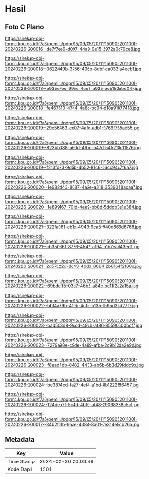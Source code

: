 # Hasil

## Foto C Plano

https://sirekap-obj-formc.kpu.go.id/f7a6/pemilu/pdpr/15/09/05/20/11/1509052011001-20240226-200016--de7f7ee9-d097-44a9-9e15-2972a0c79ce8.jpg

https://sirekap-obj-formc.kpu.go.id/f7a6/pemilu/pdpr/15/09/05/20/11/1509052011001-20240226-200018--0622449b-3756-406b-8dbf-ca033fa4ecb1.jpg

https://sirekap-obj-formc.kpu.go.id/f7a6/pemilu/pdpr/15/09/05/20/11/1509052011001-20240226-200018--e935e7ee-995c-4ce2-a925-eeb152ebd047.jpg

https://sirekap-obj-formc.kpu.go.id/f7a6/pemilu/pdpr/15/09/05/20/11/1509052011001-20240226-200018--fe467610-4744-4a8c-bc94-d18a91877418.jpg

https://sirekap-obj-formc.kpu.go.id/f7a6/pemilu/pdpr/15/09/05/20/11/1509052011001-20240226-200019--29e56463-cd07-4afc-adb1-9769f765ae55.jpg

https://sirekap-obj-formc.kpu.go.id/f7a6/pemilu/pdpr/15/09/05/20/11/1509052011001-20240226-200019--823bb088-a60d-467c-a47d-545210c11576.jpg

https://sirekap-obj-formc.kpu.go.id/f7a6/pemilu/pdpr/15/09/05/20/11/1509052011001-20240226-200019--f213fd23-9d5b-4b52-81c6-c6cc94c7f6a7.jpg

https://sirekap-obj-formc.kpu.go.id/f7a6/pemilu/pdpr/15/09/05/20/11/1509052011001-20240226-200020--1e982d43-8687-4a2e-a318-3539048acaa7.jpg

https://sirekap-obj-formc.kpu.go.id/f7a6/pemilu/pdpr/15/09/05/20/11/1509052011001-20240226-200020--1e899167-701d-4ee9-bb8d-5dddb3e1e384.jpg

https://sirekap-obj-formc.kpu.go.id/f7a6/pemilu/pdpr/15/09/05/20/11/1509052011001-20240226-200021--322fa061-cb1e-4943-9ca5-940d666d6768.jpg

https://sirekap-obj-formc.kpu.go.id/f7a6/pemilu/pdpr/15/09/05/20/11/1509052011001-20240226-200021--cb35066f-8776-4547-a194-b1b7ead43ed1.jpg

https://sirekap-obj-formc.kpu.go.id/f7a6/pemilu/pdpr/15/09/05/20/11/1509052011001-20240226-200021--2d57c22d-8c43-46d6-80b4-2b61b4f2f60d.jpg

https://sirekap-obj-formc.kpu.go.id/f7a6/pemilu/pdpr/15/09/05/20/11/1509052011001-20240226-200022--69bddff5-03d7-46b2-a84c-bc11f2a2a15a.jpg

https://sirekap-obj-formc.kpu.go.id/f7a6/pemilu/pdpr/15/09/05/20/11/1509052011001-20240226-200022--bbf4a39b-410b-4cf5-b135-f595d35d27f7.jpg

https://sirekap-obj-formc.kpu.go.id/f7a6/pemilu/pdpr/15/09/05/20/11/1509052011001-20240226-200023--bad503d8-9ccd-49cb-af86-85590500bcf7.jpg

https://sirekap-obj-formc.kpu.go.id/f7a6/pemilu/pdpr/15/09/05/20/11/1509052011001-20240226-200023--7279a98e-c9de-4a89-afba-2c9b12da2e9d.jpg

https://sirekap-obj-formc.kpu.go.id/f7a6/pemilu/pdpr/15/09/05/20/11/1509052011001-20240226-200023--f8ead4db-8482-4433-ab6b-6b3d29fddc9b.jpg

https://sirekap-obj-formc.kpu.go.id/f7a6/pemilu/pdpr/15/09/05/20/11/1509052011001-20240226-200024--be3874cd-fa27-4ef4-a1bd-8b1222f86457.jpg

https://sirekap-obj-formc.kpu.go.id/f7a6/pemilu/pdpr/15/09/05/20/11/1509052011001-20240226-200024--124deb7f-5c4d-4bf0-af48-29068338c5cf.jpg

https://sirekap-obj-formc.kpu.go.id/f7a6/pemilu/pdpr/15/09/05/20/11/1509052011001-20240226-200017--34b2fa1b-9aae-4384-8a01-7e314e9cb26a.jpg


## Metadata

| Key        | Value               |
| ---------- | ------------------- |
| Time Stamp | 2024-02-26 20:03:49 |
| Kode Dapil | 1501                |



